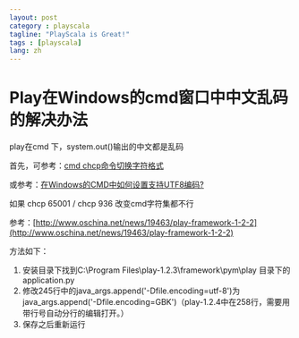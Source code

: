 ```yaml
---
layout: post
category : playscala
tagline: "PlayScala is Great!"
tags : [playscala]
lang: zh
---
```

# Play在Windows的cmd窗口中中文乱码的解决办法

play在cmd 下，system.out()输出的中文都是乱码

首先，可参考：[cmd chcp命令切换字符格式](http://blog.csdn.net/xiezechang/article/details/8544292)

或参考：[在Windows的CMD中如何设置支持UTF8编码?](http://blog.csdn.net/AmosSword/article/details/26399083)

如果 chcp 65001 / chcp 936 改变cmd字符集都不行

参考：[http://www.oschina.net/news/19463/play-framework-1-2-2](http://www.oschina.net/news/19463/play-framework-1-2-2)

方法如下：
 1.  安装目录下找到C:\Program Files\play-1.2.3\framework\pym\play 目录下的application.py
 2.  修改245行中的java_args.append('-Dfile.encoding=utf-8')为 java_args.append('-Dfile.encoding=GBK')（play-1.2.4中在258行，需要用带行号自动分行的编辑打开。）
 3.  保存之后重新运行
